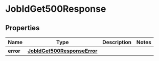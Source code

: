 

# JobIdGet500Response


## Properties

| Name | Type | Description | Notes |
|------------ | ------------- | ------------- | -------------|
|**error** | [**JobIdGet500ResponseError**](JobIdGet500ResponseError.md) |  |  |



